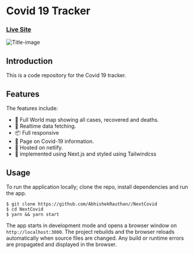 # Covid 19 Tracker

### [Live Site](https://next-covid.netlify.app/)

![Title-image](https://github.com/AbhishekRauthan/NextCovid/tree/main/public/sc.png)

## Introduction

This is a code repository for the Covid 19 tracker.

## Features

The features include:

- 📝 Full World map showing all cases, recovered and deaths.
- 📡 Realtime data fetching.
- 📦 Full responsive
- 💬 Page on Covid-19 information.
- 📡 Hosted on netlify.
- 📝 implemented using Next.js and styled using Tailwindcss

<!-- ## Components -->

## Usage

To run the application locally; clone the repo, install dependencies and run the app.

```
$ git clone https://github.com/AbhishekRauthan//NextCovid
$ cd NextCovid
$ yarn && yarn start
```

The app starts in development mode and opens a browser window on `http://localhost:3000`. The project rebuilds and the browser reloads automatically when source files are changed. Any build or runtime errors are propagated and displayed in the browser.
